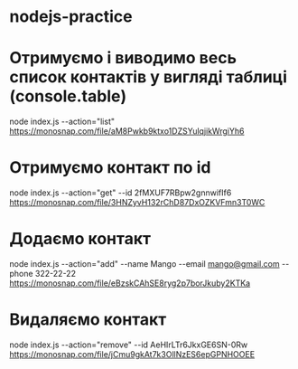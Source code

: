 # nodejs-practice

# Отримуємо і виводимо весь список контактів у вигляді таблиці (console.table)

node index.js --action="list"
https://monosnap.com/file/aM8Pwkb9ktxo1DZSYulqjikWrgiYh6

# Отримуємо контакт по id

node index.js --action="get" --id 2fMXUF7RBpw2gnnwifIf6
https://monosnap.com/file/3HNZyvH132rChD87DxOZKVFmn3T0WC

# Додаємо контакт

node index.js --action="add" --name Mango --email mango@gmail.com --phone 322-22-22
https://monosnap.com/file/eBzskCAhSE8ryg2p7borJkuby2KTKa

# Видаляємо контакт

node index.js --action="remove" --id AeHIrLTr6JkxGE6SN-0Rw
https://monosnap.com/file/jCmu9gkAt7k3OllNzES6epGPNHOOEE
